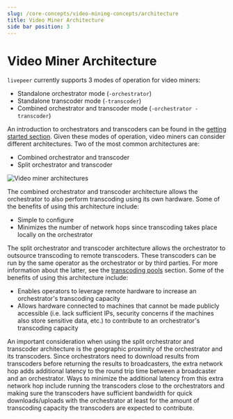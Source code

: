 ```yaml
---
slug: /core-concepts/video-mining-concepts/architecture
title: Video Miner Architecture
side bar position: 3
---
```


# Video Miner Architecture

`livepeer` currently supports 3 modes of operation for video miners:

- Standalone orchestrator mode (`-orchestrator`)
- Standalone transcoder mode (`-transcoder`)
- Combined orchestrator and transcoder mode (`-orchestrator -transcoder`)

An introduction to orchestrators and transcoders can be found in the
[getting started section](/video-miner/getting-started/overview). Given
these modes of operation, video miners can consider different architectures. Two
of the most common architectures are:

- Combined orchestrator and transcoder
- Split orchestrator and transcoder

![Video miner architectures](/docs-assets/architecture.png)

The combined orchestrator and transcoder architecture allows the orchestrator to
also perform transcoding using its own hardware. Some of the benefits of using
this architecture include:

- Simple to configure
- Minimizes the number of network hops since transcoding takes place locally on
  the orchestrator

The split orchestrator and transcoder architecture allows the orchestrator to
outsource transcoding to remote transcoders. These transcoders can be run by the
same operator as the orchestrator or by third parties. For more information
about the latter, see the
[transcoding pools](/video-mining-concepts/core-concepts/pools) section. Some of the
benefits of using this architecture include:

- Enables operators to leverage remote hardware to increase an orchestrator's
  transcoding capacity
- Allows hardware connected to machines that cannot be made publicly accessible
  (i.e. lack sufficient IPs, security concerns if the machines also store
  sensitive data, etc.) to contribute to an orchestrator's transcoding capacity

An important consideration when using the split orchestrator and transcoder
architecture is the geographic proximity of the orchestrator and its
transcoders. Since orchestrators need to download results from transcoders
before returning the results to broadcasters, the extra network hop adds
additional latency to the round trip time between a broadcaster and an
orchestrator. Ways to minimize the additional latency from this extra network
hop include running the transcoders close to the orchestrators and making sure
the transcoders have sufficient bandwidth for quick downloads/uploads with the
orchestrator at least for the amount of transcoding capacity the transcoders are
expected to contribute.

